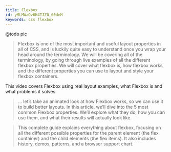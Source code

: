 ```yaml
---
title: Flexbox
id: yMLMWaOv6H4TJZ0_60dnM
keywords: css flexbox
---
```


@todo pic

<link-bookmark href="https://www.youtube.com/watch?v=fYq5PXgSsbE" title="Learn Flexbox In 15 Minutes">

> Flexbox is one of the most important and useful layout properties in all of CSS, and is luckily quite easy to understand once you wrap your head around the terminology. We will be covering all of the terminology, by going through live examples of all the different flexbox properties. We will cover what flexbox is, how flexbox works, and the different properties you can use to layout and style your flexbox containers. 

</link-bookmark>

<link-bookmark href="https://www.youtube.com/watch?v=k32voqQhODc" title="Flexbox Tutorial (CSS): Real Layout Examples">This video covers Flexbox using real layout examples, what Flexbox is and what problems it solves.</link-bookmark>

<link-bookmark href="https://www.freecodecamp.org/news/an-animated-guide-to-flexbox-d280cf6afc35/" title="How Flexbox works — explained with big, colorful, animated gifs">

> ... let’s take an animated look at how Flexbox works, so we can use it to build better layouts.
> In this article, we’ll dive into the 5 most common Flexbox properties. We’ll explore what they do, how you can use them, and what their results will actually look like.

</link-bookmark>

<link-bookmark href="https://css-tricks.com/snippets/css/a-guide-to-flexbox/" title="A Complete Guide to Flexbox">

> This complete guide explains everything about flexbox, focusing on all the different possible properties for the parent element (the flex container) and the child elements (the flex items). It also includes history, demos, patterns, and a browser support chart.
